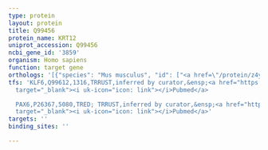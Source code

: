 ```yaml
---
type: protein
layout: protein
title: Q99456
protein_name: KRT12
uniprot_accession: Q99456
ncbi_gene_id: '3859'
organism: Homo sapiens
function: target gene
orthologs: '[{"species": "Mus musculus", "id": ["<a href=\"/protein/z4yjd9\">Z4YJD9</a>"]}, {"species": "Rattus norvegicus", "id": ["A0A0G2K4H9"]}]'
tfs: 'KLF6,Q99612,1316,TRRUST,inferred by curator,&ensp;<a href="https://www.ncbi.nlm.nih.gov/pubmed/?term=29087512%5Buid%5D+OR+12407152%5Buid%5D"
  target="_blank"><i uk-icon="icon: link"></i>Pubmed</a>

  PAX6,P26367,5080,TRED; TRRUST,inferred by curator,&ensp;<a href="https://www.ncbi.nlm.nih.gov/pubmed/?term=17202159%5Buid%5D+OR+29087512%5Buid%5D+OR+9856765%5Buid%5D"
  target="_blank"><i uk-icon="icon: link"></i>Pubmed</a>'
targets: ''
binding_sites: ''

---
```

